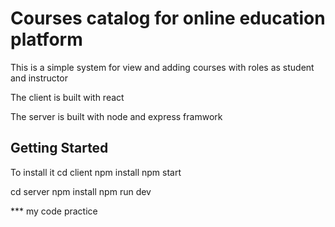 # Courses catalog for online education platform 
This is a simple system for view and adding courses with roles as student and instructor 

The client is built with react

The server is built with node and express framwork

## Getting Started
To install it 
cd client 
npm install
npm start

cd server 
npm install
npm run dev


*** my code practice
